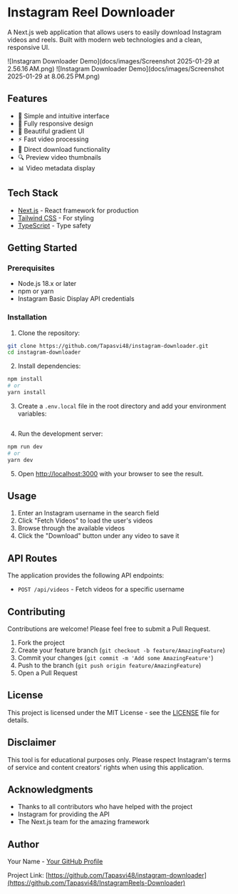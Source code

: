 # Instagram Reel Downloader

A Next.js web application that allows users to easily download Instagram videos and reels. Built with modern web technologies and a clean, responsive UI.

![Instagram Downloader Demo](docs/images/Screenshot 2025-01-29 at 2.56.16 AM.png)
![Instagram Downloader Demo](docs/images/Screenshot 2025-01-29 at 8.06.25 PM.png)

## Features

- 🎯 Simple and intuitive interface
- 📱 Fully responsive design
- 🎨 Beautiful gradient UI
- ⚡ Fast video processing
- 💾 Direct download functionality
- 🔍 Preview video thumbnails
- 📊 Video metadata display

## Tech Stack

- [Next.js](https://nextjs.org/) - React framework for production
- [Tailwind CSS](https://tailwindcss.com/) - For styling
- [TypeScript](https://www.typescriptlang.org/) - Type safety


## Getting Started

### Prerequisites

- Node.js 18.x or later
- npm or yarn
- Instagram Basic Display API credentials

### Installation

1. Clone the repository:
```bash
git clone https://github.com/Tapasvi48/instagram-downloader.git
cd instagram-downloader
```

2. Install dependencies:
```bash
npm install
# or
yarn install
```

3. Create a `.env.local` file in the root directory and add your environment variables:
```env

```

4. Run the development server:
```bash
npm run dev
# or
yarn dev
```

5. Open [http://localhost:3000](http://localhost:3000) with your browser to see the result.

## Usage

1. Enter an Instagram username in the search field
2. Click "Fetch Videos" to load the user's videos
3. Browse through the available videos
4. Click the "Download" button under any video to save it

## API Routes

The application provides the following API endpoints:

- `POST /api/videos` - Fetch videos for a specific username


## Contributing

Contributions are welcome! Please feel free to submit a Pull Request.

1. Fork the project
2. Create your feature branch (`git checkout -b feature/AmazingFeature`)
3. Commit your changes (`git commit -m 'Add some AmazingFeature'`)
4. Push to the branch (`git push origin feature/AmazingFeature`)
5. Open a Pull Request

## License

This project is licensed under the MIT License - see the [LICENSE](LICENSE) file for details.

## Disclaimer

This tool is for educational purposes only. Please respect Instagram's terms of service and content creators' rights when using this application.

## Acknowledgments

- Thanks to all contributors who have helped with the project
- Instagram for providing the API
- The Next.js team for the amazing framework

## Author

Your Name - [Your GitHub Profile](https://github.com/Tapasvi48)

Project Link: [https://github.com/Tapasvi48/instagram-downloader](https://github.com/Tapasvi48/InstagramReels-Downloader)
